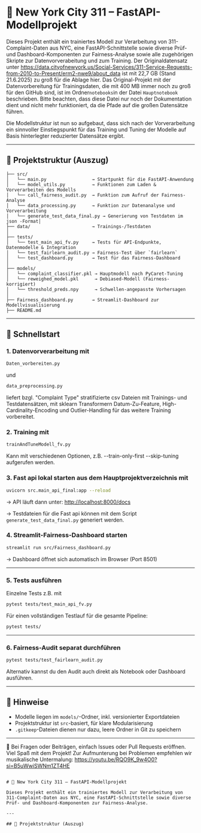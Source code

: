 
# 🗽 New York City 311 – FastAPI-Modellprojekt

Dieses Projekt enthält ein trainiertes Modell zur Verarbeitung von 311-Complaint-Daten aus NYC, eine FastAPI-Schnittstelle sowie diverse Prüf- und Dashboard-Komponenten zur Fairness-Analyse sowie alle zugehörigen Skripte zur Datenvorverabeitung und zum Training.
Der Originaldatensatz unter https://data.cityofnewyork.us/Social-Services/311-Service-Requests-from-2010-to-Present/erm2-nwe9/about_data ist mit 22,7 GB (Stand 21.6.2025) zu groß für die Ablage hier. Das Original-Projekt mit der Datenvorbereitung für Trainingsdaten, die mit 400 MB immer noch zu groß für den GitHub sind, ist im Ordner`notebooks`in der Datei `Hauptnotebook` beschrieben. Bitte beachten, dass diese Datei nur noch der Dokumentation dient und nicht mehr funktioniert, da die Pfade auf die großen Datensätze führen.

Die Modellstruktur ist nun so aufgebaut, dass sich nach der Vorverarbeitung ein sinnvoller Einstiegspunkt für das Training und Tuning der Modelle auf Basis hinterlegter reduzierter Datensätze ergibt.

---

## 📁 Projektstruktur (Auszug)

```
├── src/
│   └── main.py                 → Startpunkt für die FastAPI-Anwendung
│   └── model_utils.py          → Funktionen zum Laden & Vorverarbeiten des Modells
│   └── call_fairness_audit.py  → Funktion zum Aufruf der Fairness-Analyse
│   └── data_processing.py      → Funktion zur Datenanalyse und Vorverarbeitung
│   └── generate_test_data_final.py → Generierung von Testdaten im json -Format│
├── data/                       → Trainings-/Testdaten
│
├── tests/
│   └── test_main_api_fv.py     → Tests für API-Endpunkte, Datenmodelle & Integration
│   └── test_fairlearn_audit.py → Fairness-Test über `fairlearn`
│   └── test_dashboard.py       → Test für das Fairness-Dashboard
│
├── models/
│   └── complaint_classifier.pkl → Hauptmodell nach PyCaret-Tuning
│   └── reweighed_model.pkl      → Debiased-Modell (Fairness-korrigiert)
│   └── threshold_preds.npy      → Schwellen-angepasste Vorhersagen
│
├── Fairness_dashboard.py       → Streamlit-Dashboard zur Modellvisualisierung
├── README.md
```

---
## 🚀 Schnellstart

### 1. Datenvorverarbeitung mit 
```bash
Daten_vorbereiten.py
```
und 
```bash
data_preprocessing.py
```
liefert bzgl. "Complaint Type" stratifizierte csv Dateien mit Trainings- und Testdatensätzen, mit sklearn Transformern Datum-Zu-Feature, High-Cardinality-Encoding und Outlier-Handling für
das weitere Training vorbereitet. 

### 2. Training mit 
```bash
trainAndTuneModell_fv.py
```
Kann mit verschiedenen Optionen, z.B. --train-only-first --skip-tuning aufgerufen werden.

### 3. Fast api lokal starten aus dem Hauptprojektverzeichnis mit

```bash
uvicorn src.main_api_final:app --reload
```

→ API läuft dann unter: [http://localhost:8000/docs](http://localhost:8000/docs)

→ Testdateien für die Fast api können mit dem Script `generate_test_data_final.py` generiert werden.


### 4. Streamlit-Fairness-Dashboard starten

```bash
streamlit run src/Fairness_dashboard.py
```

→ Dashboard öffnet sich automatisch im Browser (Port 8501)

---

### 5. Tests ausführen

Einzelne Tests z.B. mit
```bash
pytest tests/test_main_api_fv.py
```

Für einen vollständigen Testlauf für die gesamte Pipeline:

```bash
pytest tests/
```

---

### 6. Fairness-Audit separat durchführen

```bash
pytest tests/test_fairlearn_audit.py
```

Alternativ kannst du den Audit auch direkt als Notebook oder Dashboard ausführen.

---

## 🧠 Hinweise

- Modelle liegen im `models/`-Ordner, inkl. versionierter Exportdateien
- Projektstruktur ist `src`-basiert, für klare Modularisierung
- `.gitkeep`-Dateien dienen nur dazu, leere Ordner in Git zu speichern

---

📝 Bei Fragen oder Beiträgen, einfach Issues oder Pull Requests eröffnen. Viel Spaß mit dem Projekt!
    Zur Aufmunterung bei Problemen empfehlen wir musikalische Untermalung: https://youtu.be/RQO9K_9w4O0?si=B5uWwiSWNm1ZT4HE
```

# 🗽 New York City 311 – FastAPI-Modellprojekt

Dieses Projekt enthält ein trainiertes Modell zur Verarbeitung von 311-Complaint-Daten aus NYC, eine FastAPI-Schnittstelle sowie diverse Prüf- und Dashboard-Komponenten zur Fairness-Analyse.

---

## 📁 Projektstruktur (Auszug)

